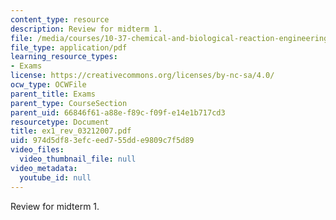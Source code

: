 ```yaml
---
content_type: resource
description: Review for midterm 1.
file: /media/courses/10-37-chemical-and-biological-reaction-engineering-spring-2007/974d5df83efceed755dde9809c7f5d89_ex1_rev_03212007.pdf
file_type: application/pdf
learning_resource_types:
- Exams
license: https://creativecommons.org/licenses/by-nc-sa/4.0/
ocw_type: OCWFile
parent_title: Exams
parent_type: CourseSection
parent_uid: 66846f61-a88e-f89c-f09f-e14e1b717cd3
resourcetype: Document
title: ex1_rev_03212007.pdf
uid: 974d5df8-3efc-eed7-55dd-e9809c7f5d89
video_files:
  video_thumbnail_file: null
video_metadata:
  youtube_id: null
---
```

Review for midterm 1.